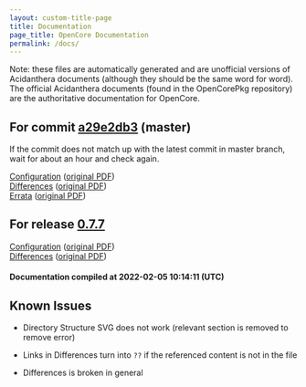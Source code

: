 ```yaml
---
layout: custom-title-page
title: Documentation
page_title: OpenCore Documentation
permalink: /docs/
---
```

Note: these files are automatically generated and are unofficial versions of Acidanthera documents (although they should be the same word for word). The official Acidanthera documents (found in the OpenCorePkg repository) are the authoritative documentation for OpenCore.

## For commit [a29e2db3](https://github.com/acidanthera/OpenCorePkg/tree/a29e2db3d03e040c4b3c2721804c3dbd1413d250) (master)

If the commit does not match up with the latest commit in master branch, wait for about an hour and check again.

[Configuration](latest/Configuration.html) ([original PDF](https://github.com/acidanthera/OpenCorePkg/blob/a29e2db3d03e040c4b3c2721804c3dbd1413d250/Docs/Configuration.pdf))
<br>
[Differences](latest/Differences.html) ([original PDF](https://github.com/acidanthera/OpenCorePkg/blob/a29e2db3d03e040c4b3c2721804c3dbd1413d250/Docs/Differences/Differences.pdf))
<br>
[Errata](latest/Errata.html) ([original PDF](https://github.com/acidanthera/OpenCorePkg/blob/a29e2db3d03e040c4b3c2721804c3dbd1413d250/Docs/Errata/Errata.pdf))

## For release [0.7.7](https://github.com/acidanthera/OpenCorePkg/tree/0.7.7)

[Configuration](release/Configuration.html) ([original PDF](https://github.com/acidanthera/OpenCorePkg/blob/0.7.7/Docs/Configuration.pdf))
<br>
[Differences](release/Differences.html) ([original PDF](https://github.com/acidanthera/OpenCorePkg/blob/0.7.7/Docs/Differences/Differences.pdf))

#### Documentation compiled at 2022-02-05 10:14:11 (UTC)

## Known Issues

* Directory Structure SVG does not work (relevant section is removed to remove error)

* Links in Differences turn into `??` if the referenced content is not in the file

* Differences is broken in general
